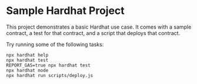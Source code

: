 # Sample Hardhat Project

This project demonstrates a basic Hardhat use case. It comes with a sample contract, a test for that contract, and a script that deploys that contract.

Try running some of the following tasks:

```shell
npx hardhat help
npx hardhat test
REPORT_GAS=true npx hardhat test
npx hardhat node
npx hardhat run scripts/deploy.js
```

<!-- hardhat.config.js 文件可以看作是我们编写的所有脚本的入口，是决定其他代码如何工作并与区块链交互的配置文件 -->
<!--
    yarn init
    yarn add --dev hardhat
    yarn hardhat
    yarn hardhat --verbose
    yarn install
    yarn hardhat coverage
    yarn hardhat node
    yarn hardhat run scripts/deploy.js --network goerli
    yarn hardhat clean
 -->
